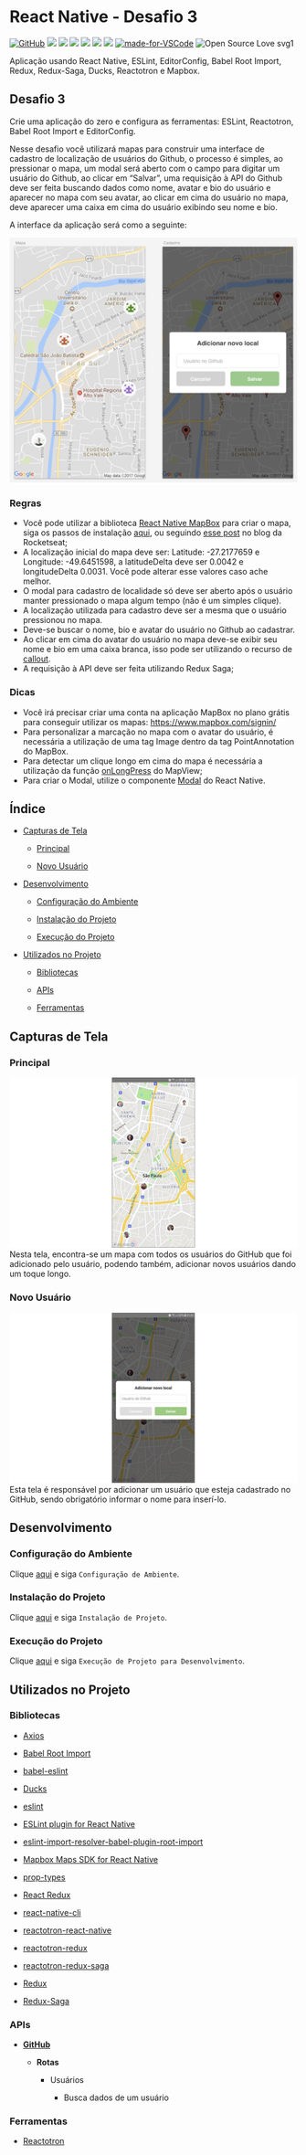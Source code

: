 # React Native - Desafio 3

[![GitHub](https://img.shields.io/github/license/mashape/apistatus.svg)](https://github.com/osvaldokalvaitir/react-native-desafio3/blob/master/LICENSE)
![](https://img.shields.io/github/package-json/v/osvaldokalvaitir/react-native-desafio3.svg)
![](https://img.shields.io/github/last-commit/osvaldokalvaitir/react-native-desafio3.svg?color=red)
![](https://img.shields.io/github/languages/top/osvaldokalvaitir/react-native-desafio3.svg?color=yellow)
![](https://img.shields.io/github/languages/count/osvaldokalvaitir/react-native-desafio3.svg?color=lightgrey)
![](https://img.shields.io/github/languages/code-size/osvaldokalvaitir/react-native-desafio3.svg)
![](https://img.shields.io/github/repo-size/osvaldokalvaitir/react-native-desafio3.svg?color=blueviolet)
[![made-for-VSCode](https://img.shields.io/badge/Made%20for-VSCode-1f425f.svg)](https://code.visualstudio.com/)
![Open Source Love svg1](https://badges.frapsoft.com/os/v1/open-source.svg?v=103)

Aplicação usando React Native, ESLint, EditorConfig, Babel Root Import, Redux, Redux-Saga, Ducks, Reactotron e Mapbox.

## Desafio 3

Crie uma aplicação do zero e configura as ferramentas: ESLint, Reactotron, Babel Root Import e EditorConfig.

Nesse desafio você utilizará mapas para construir uma interface de cadastro de localização de usuários do Github, o processo é simples, ao pressionar o mapa, um modal será aberto com o campo para digitar um usuário do Github, ao clicar em “Salvar”, uma requisição à API do Github deve ser feita buscando dados como nome, avatar e bio do usuário e aparecer no mapa com seu avatar, ao clicar em cima do usuário no mapa, deve aparecer uma caixa em cima do usuário exibindo seu nome e bio.

A interface da aplicação será como a seguinte:

![Telas da aplicação](/assets/screens.png)

### Regras

- Você pode utilizar a biblioteca [React Native MapBox](https://github.com/mapbox/react-native-mapbox-gl) para criar o mapa, siga os passos de instalação [aqui](https://github.com/mapbox/react-native-mapbox-gl#installation), ou seguindo [esse post](https://blog.rocketseat.com.br/react-native-mapbox/) no blog da Rocketseat;
- A localização inicial do mapa deve ser: Latitude: -27.2177659 e Longitude: -49.6451598, a latitudeDelta deve ser 0.0042 e longitudeDelta 0.0031. Você pode alterar esse valores caso ache melhor.
- O modal para cadastro de localidade só deve ser aberto após o usuário manter pressionado o mapa algum tempo (não é um simples clique).
- A localização utilizada para cadastro deve ser a mesma que o usuário pressionou no mapa.
- Deve-se buscar o nome, bio e avatar do usuário no Github ao cadastrar.
- Ao clicar em cima do avatar do usuário no mapa deve-se exibir seu nome e bio em uma caixa branca, isso pode ser utilizando o recurso de [callout](https://github.com/mapbox/react-native-mapbox-gl/blob/master/docs/Callout.md).
- A requisição à API deve ser feita utilizando Redux Saga;

### Dicas

- Você irá precisar criar uma conta na aplicação MapBox no plano grátis para conseguir utilizar os mapas: https://www.mapbox.com/signin/
- Para personalizar a marcação no mapa com o avatar do usuário, é necessária a utilização de uma tag Image dentro da tag PointAnnotation do MapBox.
- Para detectar um clique longo em cima do mapa é necessária a utilização da função [onLongPress](https://github.com/mapbox/react-native-mapbox-gl/blob/master/docs/MapView.md) do MapView;
- Para criar o Modal, utilize o componente [Modal](https://facebook.github.io/react-native/docs/modal.html) do React Native.

## Índice

- [Capturas de Tela](#capturas-de-tela)

  - [Principal](#principal)

  - [Novo Usuário](#novo-usuário)

- [Desenvolvimento](#desenvolvimento)

  - [Configuração do Ambiente](#configuração-do-ambiente)

  - [Instalação do Projeto](#instalação-do-projeto)

  - [Execução do Projeto](#execução-do-projeto)

- [Utilizados no Projeto](#utilizados-no-projeto)

  - [Bibliotecas](#bibliotecas)
  
  - [APIs](#apis)

  - [Ferramentas](#ferramentas)

## Capturas de Tela

### Principal

![Main](/assets/main.png)
Nesta tela, encontra-se um mapa com todos os usuários do GitHub que foi adicionado pelo usuário, podendo também, adicionar novos usuários dando um toque longo.

### Novo Usuário

![New](/assets/new.png)
Esta tela é responsável por adicionar um usuário que esteja cadastrado no GitHub, sendo obrigatório informar o nome para inserí-lo.

## Desenvolvimento

### Configuração do Ambiente

Clique [aqui](https://github.com/osvaldokalvaitir/projects-settings/blob/master/README.md) e siga `Configuração de Ambiente`.

### Instalação do Projeto

Clique [aqui](https://github.com/osvaldokalvaitir/projects-settings/blob/master/nodejs/nodejs.md) e siga `Instalação de Projeto`.

### Execução do Projeto

Clique [aqui](https://github.com/osvaldokalvaitir/projects-settings/blob/master/nodejs/libs/react-native-cli.md) e siga `Execução de Projeto para Desenvolvimento`.

## Utilizados no Projeto

### Bibliotecas

- [Axios](https://github.com/osvaldokalvaitir/projects-settings/blob/master/nodejs/libs/axios.md)

- [Babel Root Import](https://github.com/osvaldokalvaitir/projects-settings/blob/master/nodejs/libs/babel-plugin-root-import.md)

- [babel-eslint](https://github.com/osvaldokalvaitir/projects-settings/blob/master/nodejs/libs/babel-eslint.md)

- [Ducks](https://github.com/osvaldokalvaitir/projects-settings/blob/master/nodejs/libs/ducks.md)

- [eslint](https://github.com/osvaldokalvaitir/projects-settings/blob/master/nodejs/libs/eslint.md)

- [ESLint plugin for React Native](https://github.com/osvaldokalvaitir/projects-settings/blob/master/nodejs/libs/eslint-plugin-react-native.md)

- [eslint-import-resolver-babel-plugin-root-import](https://github.com/osvaldokalvaitir/projects-settings/blob/master/nodejs/libs/eslint-import-resolver-babel-plugin-root-import.md)

- [Mapbox Maps SDK for React Native](https://github.com/osvaldokalvaitir/projects-settings/blob/master/nodejs/libs/@mapbox-react-native-mapbox-gl.md)

- [prop-types](https://github.com/osvaldokalvaitir/projects-settings/blob/master/nodejs/libs/prop-types.md)

- [React Redux](https://github.com/osvaldokalvaitir/projects-settings/blob/master/nodejs/libs/react-redux.md)

- [react-native-cli](https://github.com/osvaldokalvaitir/projects-settings/blob/master/nodejs/libs/react-native-cli.md)

- [reactotron-react-native](https://github.com/osvaldokalvaitir/projects-settings/blob/master/nodejs/libs/reactotron-react-native.md)

- [reactotron-redux](https://github.com/osvaldokalvaitir/projects-settings/blob/master/nodejs/libs/reactotron-redux.md)

- [reactotron-redux-saga](https://github.com/osvaldokalvaitir/projects-settings/blob/master/nodejs/libs/reactotron-redux-saga.md)

- [Redux](https://github.com/osvaldokalvaitir/projects-settings/blob/master/nodejs/libs/redux.md)

- [Redux-Saga](https://github.com/osvaldokalvaitir/projects-settings/blob/master/nodejs/libs/redux-saga.md)

### APIs

- **[GitHub](https://api.github.com)**

  - **Rotas**

    - Usuários

      - Busca dados de um usuário

### Ferramentas

- [Reactotron](https://github.com/osvaldokalvaitir/projects-settings/blob/master/inspector/reactotron.md)
